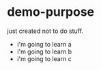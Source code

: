# demo-purpose
just created not to do stuff.


- i'm going to learn a
- i'm going to learn b
- i'm going to learn c
